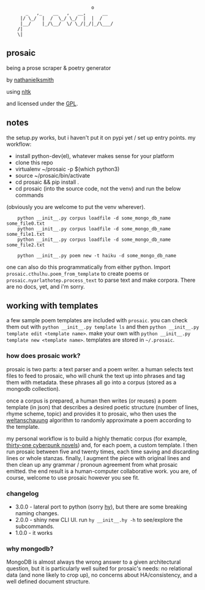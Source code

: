                                    o
           _   ,_    __   ,   __,      __
         |/ \_/  |  /  \_/ \_/  |  |  /
         |__/    |_/\__/  \/ \_/|_/|_/\___/
        /|
        \|

## prosaic

being a prose scraper & poetry generator

by [nathanielksmith](http://chiptheglasses.com)

using [nltk](http://nltk.org)

and licensed under the [GPL](https://www.gnu.org/copyleft/gpl.html).

## notes

the setup.py works, but i haven't put it on pypi yet / set up entry points. my workflow:

 * install python-dev(el), whatever makes sense for your platform
 * clone this repo
 * virtualenv ~/prosaic -p $(which python3)
 * source ~/prosaic/bin/activate
 * cd prosaic && pip install .
 * cd prosaic (into the source code, not the venv) and run the below commands

(obviously you are welcome to put the venv wherever).

        python __init__.py corpus loadfile -d some_mongo_db_name some_file0.txt
        python __init__.py corpus loadfile -d some_mongo_db_name some_file1.txt
        python __init__.py corpus loadfile -d some_mongo_db_name some_file2.txt

        python __init__.py poem new -t haiku -d some_mongo_db_name

one can also do this programmatically from either python. Import
`prosaic.cthulhu.poem_from_template` to create poems or
`prosaic.nyarlathotep.process_text` to parse text and make
corpora. There are no docs, yet, and i'm sorry.

## working with templates

a few sample poem templates are included with `prosaic`. you can check them out with `python __init__.py template ls` and then `python __init__.py template edit <template name>`. make your own with `python __init__.py template new <template name>`. templates are stored in `~/.prosaic`.

### how does prosaic work?

prosaic is two parts: a text parser and a poem writer. a human selects
text files to feed to prosaic, who will chunk the text up into phrases
and tag them with metadata. these phrases all go into a corpus (stored
as a mongodb collection).

once a corpus is prepared, a human then writes (or reuses) a poem
template (in json) that describes a desired poetic structure (number
of lines, rhyme scheme, topic) and provides it to prosaic, who then
uses the
[weltanschauung](http://www.youtube.com/watch?v=L_88FlTzwDE&list=PLD700C5DA258EDD9A)
algorithm to randomly approximate a poem according to the template.

my personal workflow is to build a highly thematic corpus (for
example,
[thirty-one cyberpunk novels](http://cyberpunkprophecies.tumblr.com))
and, for each poem, a custom template. I then run prosaic between five
and twenty times, each time saving and discarding lines or whole
stanzas. finally, I augment the piece with original lines and then
clean up any grammar / pronoun agreement from what prosaic
emitted. the end result is a human-computer collaborative work. you
are, of course, welcome to use prosaic however you see fit.

### changelog

 * 3.0.0 - lateral port to python (sorry [hy](http://hylang.org)), but there are some breaking naming changes.
 * 2.0.0 - shiny new CLI UI. run `hy __init__.hy -h` to see/explore the subcommands.
 * 1.0.0 - it works

### why mongodb?

MongoDB is almost always the wrong answer to a given architectural
question, but it is particularly well suited for prosaic's needs: no
relational data (and none likely to crop up), no concerns about
HA/consistency, and a well defined document structure.
